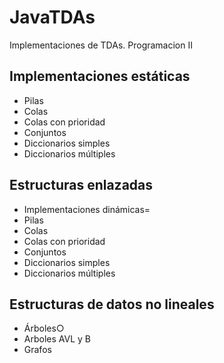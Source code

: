 # JavaTDAs
 Implementaciones de TDAs. Programacion II

## Implementaciones estáticas
- Pilas
- Colas
- Colas con prioridad
- Conjuntos
- Diccionarios simples
- Diccionarios múltiples

## Estructuras enlazadas
- Implementaciones dinámicas= 
- Pilas
- Colas
- Colas con prioridad
- Conjuntos
- Diccionarios simples
- Diccionarios múltiples

## Estructuras de datos no lineales
- Árboles○
- Arboles AVL y B
- Grafos
